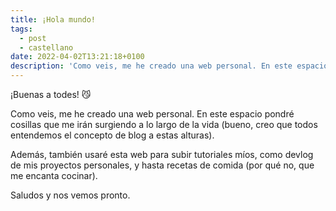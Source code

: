 ```yaml
---
title: ¡Hola mundo!
tags:
  - post
  - castellano
date: 2022-04-02T13:21:18+0100
description: 'Como veis, me he creado una web personal. En este espacio pondré cosillas que me irán surgiendo a lo largo de la vida (bueno, creo que todos entendemos el concepto de blog a estas alturas).'
---
```


¡Buenas a todes! 😼

Como veis, me he creado una web personal. En este espacio pondré cosillas que me irán surgiendo a lo largo de la vida (bueno, creo que todos entendemos el concepto de blog a estas alturas).

Además, también usaré esta web para subir tutoriales míos, como devlog de mis proyectos personales, y hasta recetas de comida (por qué no, que me encanta cocinar).

Saludos y nos vemos pronto.
